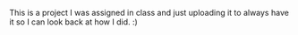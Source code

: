 This is a project I was assigned in class and just uploading it to always have it so I can look back at how I did. :)
